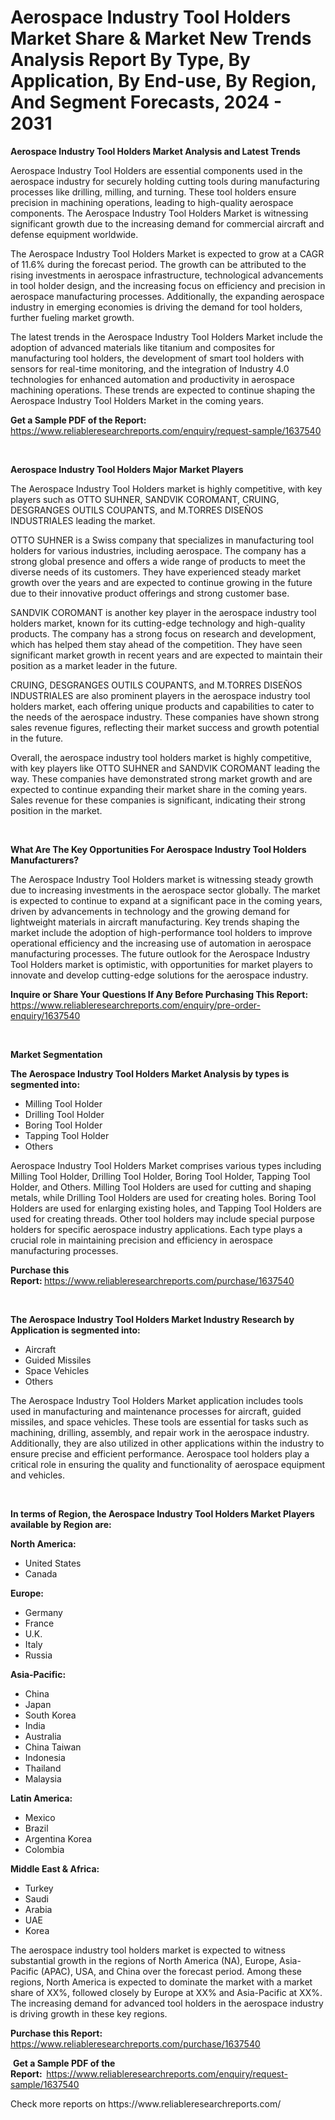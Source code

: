 <p><h1>Aerospace Industry Tool Holders Market Share & Market New Trends Analysis Report By Type, By Application, By End-use, By Region, And Segment Forecasts, 2024 - 2031</h1></p><p><strong>Aerospace Industry Tool Holders Market Analysis and Latest Trends</strong></p>
<p><p>Aerospace Industry Tool Holders are essential components used in the aerospace industry for securely holding cutting tools during manufacturing processes like drilling, milling, and turning. These tool holders ensure precision in machining operations, leading to high-quality aerospace components. The Aerospace Industry Tool Holders Market is witnessing significant growth due to the increasing demand for commercial aircraft and defense equipment worldwide.</p><p>The Aerospace Industry Tool Holders Market is expected to grow at a CAGR of 11.6% during the forecast period. The growth can be attributed to the rising investments in aerospace infrastructure, technological advancements in tool holder design, and the increasing focus on efficiency and precision in aerospace manufacturing processes. Additionally, the expanding aerospace industry in emerging economies is driving the demand for tool holders, further fueling market growth.</p><p>The latest trends in the Aerospace Industry Tool Holders Market include the adoption of advanced materials like titanium and composites for manufacturing tool holders, the development of smart tool holders with sensors for real-time monitoring, and the integration of Industry 4.0 technologies for enhanced automation and productivity in aerospace machining operations. These trends are expected to continue shaping the Aerospace Industry Tool Holders Market in the coming years.</p></p>
<p><strong>Get a Sample PDF of the Report:&nbsp;</strong> <a href="https://www.reliableresearchreports.com/enquiry/request-sample/1637540">https://www.reliableresearchreports.com/enquiry/request-sample/1637540</a></p>
<p>&nbsp;</p>
<p><strong>Aerospace Industry Tool Holders Major Market Players</strong></p>
<p><p>The Aerospace Industry Tool Holders market is highly competitive, with key players such as OTTO SUHNER, SANDVIK COROMANT, CRUING, DESGRANGES OUTILS COUPANTS, and M.TORRES DISEÑOS INDUSTRIALES leading the market.</p><p>OTTO SUHNER is a Swiss company that specializes in manufacturing tool holders for various industries, including aerospace. The company has a strong global presence and offers a wide range of products to meet the diverse needs of its customers. They have experienced steady market growth over the years and are expected to continue growing in the future due to their innovative product offerings and strong customer base.</p><p>SANDVIK COROMANT is another key player in the aerospace industry tool holders market, known for its cutting-edge technology and high-quality products. The company has a strong focus on research and development, which has helped them stay ahead of the competition. They have seen significant market growth in recent years and are expected to maintain their position as a market leader in the future.</p><p>CRUING, DESGRANGES OUTILS COUPANTS, and M.TORRES DISEÑOS INDUSTRIALES are also prominent players in the aerospace industry tool holders market, each offering unique products and capabilities to cater to the needs of the aerospace industry. These companies have shown strong sales revenue figures, reflecting their market success and growth potential in the future.</p><p>Overall, the aerospace industry tool holders market is highly competitive, with key players like OTTO SUHNER and SANDVIK COROMANT leading the way. These companies have demonstrated strong market growth and are expected to continue expanding their market share in the coming years. Sales revenue for these companies is significant, indicating their strong position in the market.</p></p>
<p>&nbsp;</p>
<p><strong>What Are The Key Opportunities For Aerospace Industry Tool Holders Manufacturers?</strong></p>
<p><p>The Aerospace Industry Tool Holders market is witnessing steady growth due to increasing investments in the aerospace sector globally. The market is expected to continue to expand at a significant pace in the coming years, driven by advancements in technology and the growing demand for lightweight materials in aircraft manufacturing. Key trends shaping the market include the adoption of high-performance tool holders to improve operational efficiency and the increasing use of automation in aerospace manufacturing processes. The future outlook for the Aerospace Industry Tool Holders market is optimistic, with opportunities for market players to innovate and develop cutting-edge solutions for the aerospace industry.</p></p>
<p><strong>Inquire or Share Your Questions If Any Before Purchasing This Report:</strong> <a href="https://www.reliableresearchreports.com/enquiry/pre-order-enquiry/1637540">https://www.reliableresearchreports.com/enquiry/pre-order-enquiry/1637540</a></p>
<p>&nbsp;</p>
<p><strong>Market Segmentation</strong></p>
<p><strong>The Aerospace Industry Tool Holders Market Analysis by types is segmented into:</strong></p>
<p><ul><li>Milling Tool Holder</li><li>Drilling Tool Holder</li><li>Boring Tool Holder</li><li>Tapping Tool Holder</li><li>Others</li></ul></p>
<p><p>Aerospace Industry Tool Holders Market comprises various types including Milling Tool Holder, Drilling Tool Holder, Boring Tool Holder, Tapping Tool Holder, and Others. Milling Tool Holders are used for cutting and shaping metals, while Drilling Tool Holders are used for creating holes. Boring Tool Holders are used for enlarging existing holes, and Tapping Tool Holders are used for creating threads. Other tool holders may include special purpose holders for specific aerospace industry applications. Each type plays a crucial role in maintaining precision and efficiency in aerospace manufacturing processes.</p></p>
<p><strong>Purchase this Report:&nbsp;</strong><a href="https://www.reliableresearchreports.com/purchase/1637540">https://www.reliableresearchreports.com/purchase/1637540</a></p>
<p>&nbsp;</p>
<p><strong>The Aerospace Industry Tool Holders Market Industry Research by Application is segmented into:</strong></p>
<p><ul><li>Aircraft</li><li>Guided Missiles</li><li>Space Vehicles</li><li>Others</li></ul></p>
<p><p>The Aerospace Industry Tool Holders Market application includes tools used in manufacturing and maintenance processes for aircraft, guided missiles, and space vehicles. These tools are essential for tasks such as machining, drilling, assembly, and repair work in the aerospace industry. Additionally, they are also utilized in other applications within the industry to ensure precise and efficient performance. Aerospace tool holders play a critical role in ensuring the quality and functionality of aerospace equipment and vehicles.</p></p>
<p>&nbsp;</p>
<p><strong>In terms of Region, the Aerospace Industry Tool Holders Market Players available by Region are:</strong></p>
<p>
    <p> <strong> North America: </strong>
        <ul>
            <li>United States</li>
            <li>Canada</li>
        </ul>
        </p> 
    <p> <strong> Europe: </strong>
        <ul>
            <li>Germany</li>
            <li>France</li>
            <li>U.K.</li>
            <li>Italy</li>
            <li>Russia</li>
        </ul>
        </p> 
    <p> <strong> Asia-Pacific: </strong>
        <ul>
            <li>China</li>
            <li>Japan</li>
            <li>South Korea</li>
            <li>India</li>
            <li>Australia</li>
            <li>China Taiwan</li>
            <li>Indonesia</li>
            <li>Thailand</li>
            <li>Malaysia</li>
        </ul>
        </p> 
    <p> <strong> Latin America: </strong>
        <ul>
            <li>Mexico</li>
            <li>Brazil</li>
            <li>Argentina Korea</li>
            <li>Colombia</li>
        </ul>
        </p> 
    <p> <strong> Middle East & Africa: </strong>
        <ul>
            <li>Turkey</li>
            <li>Saudi</li>
            <li>Arabia</li>
            <li>UAE</li>
            <li>Korea</li>
        </ul>
    </p>
    </p>
<p><p>The aerospace industry tool holders market is expected to witness substantial growth in the regions of North America (NA), Europe, Asia-Pacific (APAC), USA, and China over the forecast period. Among these regions, North America is expected to dominate the market with a market share of XX%, followed closely by Europe at XX% and Asia-Pacific at XX%. The increasing demand for advanced tool holders in the aerospace industry is driving growth in these key regions.</p></p>
<p><strong>Purchase this Report: </strong><a href="https://www.reliableresearchreports.com/purchase/1637540">https://www.reliableresearchreports.com/purchase/1637540</a></p>
<p>&nbsp;<strong>Get a Sample PDF of the Report:&nbsp;&nbsp;</strong><a href="https://www.reliableresearchreports.com/enquiry/request-sample/1637540">https://www.reliableresearchreports.com/enquiry/request-sample/1637540</a></p>
<p><strong></strong></p>
<p>Check more reports on https://www.reliableresearchreports.com/</p>